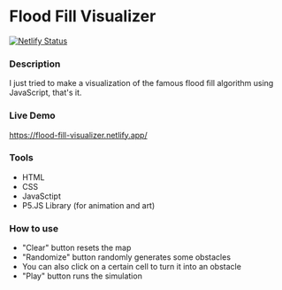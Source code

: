 # Flood Fill Visualizer

[![Netlify Status](https://api.netlify.com/api/v1/badges/0ca13a6a-6e5c-4b5a-b041-35f36aacc751/deploy-status)](https://app.netlify.com/sites/flood-fill-visualizer/deploys)

### Description

I just tried to make a visualization of the famous flood fill algorithm using JavaScript, that's it.

### Live Demo

https://flood-fill-visualizer.netlify.app/

### Tools

- HTML
- CSS
- JavaSctipt
- P5.JS Library (for animation and art)

### How to use

- "Clear" button resets the map
- "Randomize" button randomly generates some obstacles
- You can also click on a certain cell to turn it into an obstacle
- "Play" button runs the simulation